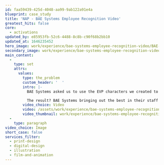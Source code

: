 ```yaml
---
id: faa59439-425d-4048-aa99-9ab122a91e4a
blueprint: case_study
title: 'NAP - BAE Systems Employee Recognition Video'
greatest_hits: false
core:
  - activations
updated_by: e85953fb-52c6-4488-8c8b-c90f68b2bb10
updated_at: 1646235452
hero_image: work/experience/bae-systems-employee-recognition-video/BAE-16-Employee-Recognition-Video-Full-Image-2732x1536.jpg
secondary_image: work/experience/bae-systems-employee-recognition-video/BAE-Recognition-Video-portfolio2.jpg
main_content:
  -
    type: set
    attrs:
      values:
        type: the_problem
        custom_header: '  '
        intro: |-
          BAE Systems asked us to use the EVP characters we created to develop a brand new employee recognition video. The goal of this was to show how managers can make a noise about people on their team and their contribution to BAE Systems.

          The result? BAE Systems bringing out the best in their staff brought the best out in us too. Managers got a timely reminder of just how important it is to recognise the efforts of others. And we used conceptual thinking, copywriting, storyboarding, illustration and motion graphics to create an engaging and impactful video. A nice little bit of teamwork we'd say. 
        video_choice: Video
        video: /assets/work/experience/bae-systems-employee-recognition-video/BAE-16-Employee-Recognition-Video-Large.mp4
        video_thumbnail: work/experience/bae-systems-employee-recognition-video/BAE-16-Employee-Recognition-Video-Large-Thumbnail.jpg
  -
    type: paragraph
video_choice: Image
short_case: false
services_filter:
  - print-design
  - digital-design
  - illustration
  - film-and-animation
---
```

